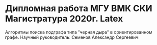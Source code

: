 # Дипломная работа МГУ ВМК СКИ Магистратура 2020г. Latex
Алгоритмы поиска подграфа типа "черная дыра" в ориентированном графе.
Научный руководитель: Семенов Александр Сергеевич
